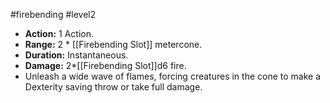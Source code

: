 
#firebending #level2
  - **Action:** 1 Action.
  - **Range:** 2 * [[Firebending Slot]] metercone.
  - **Duration:** Instantaneous.
  - **Damage:** 2*[[Firebending Slot]]d6 fire.
  - Unleash a wide wave of flames, forcing creatures in the cone to make a Dexterity saving throw or take full damage.
